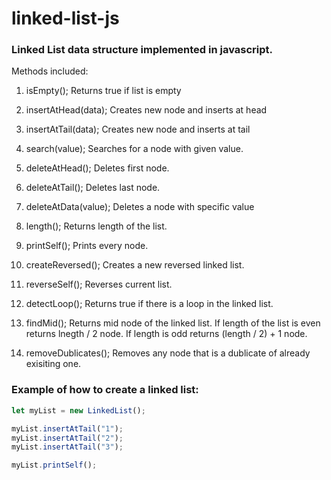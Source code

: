 # linked-list-js
### Linked List data structure implemented in javascript.

Methods included:

1. isEmpty();
Returns true if list is empty

1. insertAtHead(data);
Creates new node and inserts at head

1. insertAtTail(data);
Creates new node and inserts at tail

1. search(value);
Searches for a node with given value.

1. deleteAtHead();
Deletes first node.

1. deleteAtTail();
Deletes last node.

1. deleteAtData(value);
Deletes a node with specific value

1. length();
Returns length of the list.

1. printSelf();
Prints every node.

1. createReversed();
Creates a new reversed linked list.

1. reverseSelf();
Reverses current list.

1. detectLoop();
Returns true if there is a loop in the linked list.

1. findMid();
Returns mid node of the linked list.
If length of the list is even returns lnegth / 2 node.
If length is odd returns (length / 2) + 1 node.

1. removeDublicates();
Removes any node that is a dublicate of already exisiting one.

### Example of how to create a linked list:

```javascript
let myList = new LinkedList();

myList.insertAtTail("1");
myList.insertAtTail("2");
myList.insertAtTail("3");

myList.printSelf();
```
